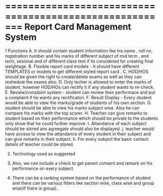 =======================================================
        Report Card Management System
======================================================


1 Functions
      A. It should contain student information like his name , roll no, registration number and his marks of different subject of mid term , end term, sesional and of different class test if its considered for creating final weightage.
      B. Flexible report card models - It should have different TEMPLATES or models to get different styled report card .
      C. HOD/HOS should be given the right to create/delete exams as well as they can reshedule the exams also.
      D. Only techer is allowed to enter the marks of student, however HOD/HOs can rectify it if any student wants to re-check.
      E. Review/complaint system - student can review their performace and put a complaint if he wants any rectificaton.
      F. Result Display - Every student would be able to view the marks/grade of students of his own section.
      G. student should be able to view his marks subject wise. Also he can compare his marks with the top scorer.
      H. Teacher can give remarks to student based on their performance which should be private to the students only show  that he could further improve.
      I. Attandance of each subject should be stored ans agreegate should also be displayed.
      j. teacher would have access to view the attandance of every student in their subject and can give remarks in their      subject.
      k. For every subject the basic contact details of teacher could be stored.


2. Technology used as suggested

3. Also, we can include a check to get parent consent and remark on his performance on every subject.

4. There can be a ranking system based on the performance of student and there can be various filters like section wise, 
   class wise and group wise(if there is group)..

